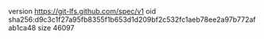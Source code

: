 version https://git-lfs.github.com/spec/v1
oid sha256:d9c3c1f27a95fb8355f1b653d1d209bf2c532fc1aeb78ee2a97b772afab1ca48
size 46097
